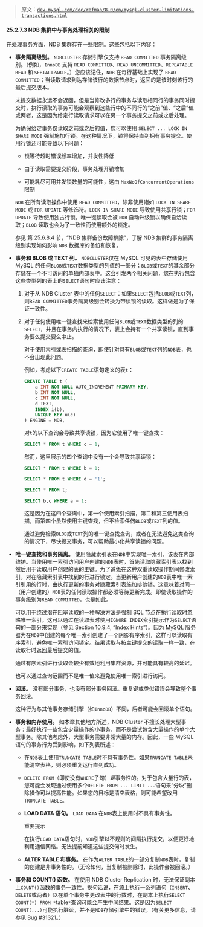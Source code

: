> 原文：[`dev.mysql.com/doc/refman/8.0/en/mysql-cluster-limitations-transactions.html`](https://dev.mysql.com/doc/refman/8.0/en/mysql-cluster-limitations-transactions.html)

#### 25.2.7.3 NDB 集群中与事务处理相关的限制

在处理事务方面，NDB 集群存在一些限制。这些包括以下内容：

+   **事务隔离级别。** `NDBCLUSTER` 存储引擎仅支持 `READ COMMITTED` 事务隔离级别。（例如，`InnoDB` 支持 `READ COMMITTED`、`READ UNCOMMITTED`、`REPEATABLE READ` 和 `SERIALIZABLE`。）您应该记住，`NDB` 在每行基础上实现了 `READ COMMITTED`；当读取请求到达存储该行的数据节点时，返回的是该时刻该行的最后提交版本。

    未提交数据永远不会返回，但是当修改多行的事务与读取相同行的事务同时提交时，执行读取的事务可能会观察到这些行中的不同行的“之前”值、“之后”值或两者，这是因为给定行读取请求可以在另一个事务提交之前或之后处理。

    为确保给定事务仅读取之前或之后的值，您可以使用 `SELECT ... LOCK IN SHARE MODE` 强制施加行锁。在这种情况下，锁将保持直到拥有事务提交。使用行锁还可能导致以下问题：

    +   锁等待超时错误频率增加，并发性降低

    +   由于读取需要提交阶段，事务处理开销增加

    +   可能耗尽可用并发锁数量的可能性，这由 `MaxNoOfConcurrentOperations` 限制

    `NDB` 在所有读取操作中使用 `READ COMMITTED`，除非使用诸如 `LOCK IN SHARE MODE` 或 `FOR UPDATE` 等修饰符。`LOCK IN SHARE MODE` 导致使用共享行锁；`FOR UPDATE` 导致使用独占行锁。唯一键读取会被 `NDB` 自动升级锁以确保自洽读取；`BLOB` 读取也会为了一致性而使用额外的锁定。

    参见 第 25.6.8.4 节，“NDB 集群备份故障排除”，了解 NDB 集群的事务隔离级别实现如何影响 `NDB` 数据库的备份和恢复。

+   **事务和 BLOB 或 TEXT 列。** `NDBCLUSTER`仅在 MySQL 可见的表中存储使用 MySQL 的任何`BLOB`或`TEXT`数据类型的列值的一部分；`BLOB`或`TEXT`的其余部分存储在一个不可访问的单独内部表中。这会引发两个相关问题，您在执行包含这些类型列的表上的`SELECT`语句时应该注意：

    1.  对于从 NDB Cluster 表中的任何`SELECT`：如果`SELECT`包括`BLOB`或`TEXT`列，则`READ COMMITTED`事务隔离级别会转换为带读锁的读取。这样做是为了保证一致性。

    1.  对于任何使用唯一键查找来检索使用任何`BLOB`或`TEXT`数据类型的列的`SELECT`，并且在事务内执行的情况下，表上会持有一个共享读锁，直到事务要么提交要么中止。

        对于使用索引或表扫描的查询，即使针对具有`BLOB`或`TEXT`列的`NDB`表，也不会出现此问题。

        例如，考虑以下`CREATE TABLE`语句定义的表`t`：

        ```sql
        CREATE TABLE t (
            a INT NOT NULL AUTO_INCREMENT PRIMARY KEY,
            b INT NOT NULL,
            c INT NOT NULL,
            d TEXT,
            INDEX i(b),
            UNIQUE KEY u(c)
        ) ENGINE = NDB,
        ```

        对`t`的以下查询会导致共享读锁，因为它使用了唯一键查找：

        ```sql
        SELECT * FROM t WHERE c = 1;
        ```

        然而，这里展示的四个查询中没有一个会导致共享读锁：

        ```sql
        SELECT * FROM t WHERE b = 1;

        SELECT * FROM t WHERE d = '1';

        SELECT * FROM t;

        SELECT b,c WHERE a = 1;
        ```

        这是因为在这四个查询中，第一个使用索引扫描，第二和第三使用表扫描，而第四个虽然使用主键查找，但不检索任何`BLOB`或`TEXT`列的值。

        通过避免检索`BLOB`或`TEXT`列的唯一键查找查询，或者在无法避免这类查询的情况下，尽快提交事务，可以帮助最小化共享读锁的问题。

+   **唯一键查找和事务隔离。** 使用隐藏索引表在`NDB`中实现唯一索引，该表在内部维护。当使用唯一索引访问用户创建的`NDB`表时，首先读取隐藏索引表以找到然后用于读取用户创建的表的主键。为了避免在这种双重读取操作期间修改索引，对在隐藏索引表中找到的行进行锁定。当更新用户创建的`NDB`表中唯一索引引用的行时，由执行更新的事务对隐藏索引表施加排他锁。这意味着对同一（用户创建的）`NDB`表的任何读取操作都必须等待更新完成。即使读取操作的事务级别为`READ COMMITTED`，也是如此。

    可以用于绕过潜在阻塞读取的一种解决方法是强制 SQL 节点在执行读取时忽略唯一索引。这可以通过在读取表时使用`IGNORE INDEX`索引提示作为`SELECT`语句的一部分来实现（参见 Section 10.9.4, “Index Hints”）。因为 MySQL 服务器为在`NDB`中创建的每个唯一索引创建了一个阴影有序索引，这样可以读取有序索引，避免唯一索引访问锁定。结果读取与按主键提交的读取一样一致，在读取行时返回最后提交的值。

    通过有序索引进行读取会较少有效地利用集群资源，并可能具有较高的延迟。

    也可以通过查询范围而不是唯一值来避免使用唯一索引进行访问。

+   **回滚。** 没有部分事务，也没有部分事务回滚。重复键或类似错误会导致整个事务回滚。

    这种行为与其他事务存储引擎（如`InnoDB`）不同，后者可能会回滚单个语句。

+   **事务和内存使用。** 如本章其他地方所述，NDB Cluster 不擅长处理大型事务；最好执行一些包含少量操作的小事务，而不是尝试包含大量操作的单个大型事务。除其他考虑外，大型事务需要非常大量的内存。因此，一些 MySQL 语句的事务行为受到影响，如下列表所述：

    +   在`NDB`表上使用`TRUNCATE TABLE`时不具有事务性。如果`TRUNCATE TABLE`未能清空表格，则必须重复运行直到成功。

    +   `DELETE FROM`（即使没有`WHERE`子句）*是*事务性的。对于包含大量行的表，您可能会发现通过使用多个`DELETE FROM ... LIMIT ...`语句来“分块”删除操作可以提高性能。如果您的目标是清空表格，则可能希望改用`TRUNCATE TABLE`。

    +   **LOAD DATA 语句。** `LOAD DATA` 在`NDB`表上使用时不具有事务性。

        重要提示

        在执行`LOAD DATA`语句时，`NDB`引擎以不规则的间隔执行提交，以便更好地利用通信网络。无法提前知道这些提交何时发生。

    +   **ALTER TABLE 和事务。** 在作为`ALTER TABLE`的一部分复制`NDB`表时，复制的创建是非事务性的。（无论如何，当复制被删除时，此操作会被回滚。）

+   **事务和 COUNT() 函数。** 在使用 NDB Cluster Replication 时，无法保证副本上`COUNT()`函数的事务一致性。换句话说，在源上执行一系列语句（`INSERT`、`DELETE`或两者）以在单个事务中更改表中的行数时，在副本上执行`SELECT COUNT(*) FROM *`table`*`查询可能会产生中间结果。这是因为`SELECT COUNT(...)`可能执行脏读，并不是`NDB`存储引擎中的错误。（有关更多信息，请参见 Bug #31321。）
